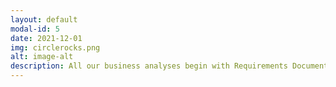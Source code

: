 ```yaml
---
layout: default
modal-id: 5
date: 2021-12-01
img: circlerocks.png
alt: image-alt
description: All our business analyses begin with Requirements Documentation and a Gap Analysis though we also provide these services a la carte for 3rd party clients. We will gather business requirements based on your specifications and document any gaps between the current state and desired future state. We then suggest a solution for each gap and confirm with stakeholders that the solutions are reasonable.
---
```

